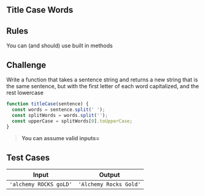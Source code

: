 ## Title Case Words

## Rules

You can (and should) use built in methods

## Challenge

Write a function that takes a sentence string and returns a new string that is the same sentence, but with the first letter of each word capitalized, and the rest lowercase

```js
function titleCase(sentence) {
  const words = sentence.split(' ');
  const splitWords = words.split('');
  const upperCase = splitWords[0].toUpperCase;
}
```

> **You can assume valid inputs=**

## Test Cases

| Input                  | Output                 |
| ---------------------- | ---------------------- |
| `'alchemy ROCKS goLD'` | `'Alchemy Rocks Gold'` |
